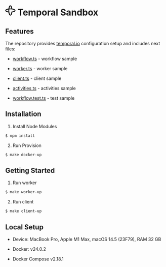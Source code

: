 # <svg xmlns="http://www.w3.org/2000/svg" role="img" viewBox="0 0 100 100" width="32" height="32"><path fill-rule="evenodd" clip-rule="evenodd" d="M31.5463 31.5462C23.5873 32.693 16.5393 34.5814 11.1945 37.0669C8.17255 38.4722 5.49221 40.1613 3.51061 42.187C1.51225 44.2298 2.48353e-07 46.8655 0 50C0 53.1345 1.51225 55.7703 3.51062 57.8131C5.49221 59.8387 8.17256 61.5278 11.1945 62.9331C16.5393 65.4187 23.5873 67.307 31.5463 68.4538C32.693 76.4127 34.5814 83.4607 37.067 88.8055C38.4723 91.8275 40.1613 94.5078 42.187 96.4894C44.2298 98.4877 46.8655 100 50 100C53.1374 100 55.7729 98.4839 57.8136 96.4828C59.837 94.4986 61.5229 91.8154 62.9251 88.7916C65.4052 83.4434 67.2887 76.3924 68.4342 68.4342C76.3924 67.2886 83.4434 65.4052 88.7916 62.9251C91.8154 61.5229 94.4986 59.837 96.4828 57.8136C98.4839 55.7729 100 53.1373 100 50C100 46.8655 98.4877 44.2298 96.4894 42.187C94.5078 40.1613 91.8275 38.4722 88.8055 37.0669C83.4607 34.5814 76.4127 32.693 68.4538 31.5463C67.307 23.5873 65.4187 16.5393 62.9331 11.1945C61.5278 8.17255 59.8387 5.4922 57.8131 3.51061C55.7702 1.51225 53.1345 2.48353e-07 50 0C46.8655 0 44.2298 1.51225 42.187 3.51062C40.1613 5.49221 38.4722 8.17255 37.0669 11.1945C34.5814 16.5393 32.693 23.5873 31.5463 31.5462ZM40.1218 30.6199C46.6904 30.1307 53.3096 30.1307 59.8782 30.6199C58.8023 24.132 57.2245 18.6816 55.3769 14.7084C54.2152 12.2105 53.0394 10.4985 51.9857 9.46763C50.949 8.45356 50.2908 8.33333 50 8.33333C49.7092 8.33333 49.051 8.45356 48.0143 9.46762C46.9606 10.4985 45.7848 12.2105 44.6232 14.7084C42.7755 18.6816 41.1978 24.132 40.1218 30.6199ZM30.6199 59.8782C30.1308 53.3096 30.1308 46.6904 30.6199 40.1218C24.132 41.1978 18.6816 42.7755 14.7084 44.6232C12.2105 45.7848 10.4985 46.9606 9.46763 48.0144C8.45356 49.051 8.33333 49.7093 8.33333 50C8.33333 50.2908 8.45356 50.9491 9.46763 51.9857C10.4985 53.0395 12.2105 54.2153 14.7084 55.3769C18.6816 57.2245 24.132 58.8023 30.6199 59.8782ZM39.0663 39.0663C47.4383 38.3286 55.9175 38.4413 64.2566 39.4045C73.0116 40.4157 80.3118 42.3074 85.2916 44.6232C87.7895 45.7848 89.5015 46.9606 90.5324 48.0143C91.5464 49.051 91.6667 49.7092 91.6667 50C91.6667 50.2879 91.5478 50.9439 90.5328 51.9789C89.5009 53.0313 87.7868 54.2053 85.2858 55.3651C80.3001 57.6771 72.9936 59.5643 64.2369 60.5758L60.9549 60.9548L60.5758 64.2368C59.5644 72.9936 57.6771 80.3001 55.3651 85.2858C54.2053 87.7868 53.0313 89.5009 51.979 90.5328C50.9439 91.5478 50.288 91.6667 50 91.6667C49.7093 91.6667 49.051 91.5464 48.0144 90.5324C46.9606 89.5015 45.7848 87.7895 44.6232 85.2916C42.3074 80.3118 40.4157 73.0116 39.4045 64.2566C38.4413 55.9175 38.3286 47.4382 39.0663 39.0663Z"></path></svg> Temporal Sandbox

## Features

The repository provides [temporal.io](https://github.com/temporalio/temporal) configuration setup and includes next files:

* [workflow.ts](src/workflow.ts) - workflow sample

* [worker.ts](src/worker.ts) - worker sample

* [client.ts](src/client.ts) - client sample

* [activities.ts](src/activities.ts) - activities sample

* [workflow.test.ts](src/__tests__/workflow.test.ts) - test sample

## Installation

1. Install Node Modules

```bash
$ npm install
```

2. Run Provision

```bash
$ make docker-up
```

## Getting Started

1. Run worker

```bash
$ make worker-up
```

2. Run client

```bash
$ make client-up
```

## Local Setup

* Device: MacBook Pro, Apple M1 Max, macOS 14.5 (23F79), RAM 32 GB

* Docker: v24.0.2

* Docker Compose v2.18.1